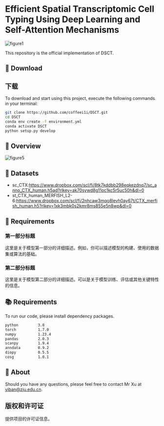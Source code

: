 # Efficient Spatial Transcriptomic Cell Typing Using Deep Learning and Self-Attention Mechanisms
![figure1](https://github.com/coffeei1i/DSCT/assets/97372807/c98745e2-321e-43d7-a16b-b746d0ea587d)

This repository is the official implementation of DSCT.
## 🚨 Download

## 下载
To download and start using this project, execute the following commands in your terminal:


```bash
git clone https://github.com/coffeei1i/DSCT.git
cd DSCT
conda env create -f environment.yml
conda activate DSCT
python setup.py develop
```


## 🚀 Overview
![figure5](https://github.com/coffeei1i/DSCT/assets/97372807/2dbf66e3-6941-4910-a6cf-1b5a2aabad2b)

## 🔔 Datasets

- sc_CTX:https://www.dropbox.com/scl/fi/8tk7kddbb298eqkezdnq7/sc_anno_CTX_human.h5ad?rlkey=ak70sywd8g11oc1kc5r5uc50h&dl=0
- st_CTX_human_MERFISH_L2-6:https://www.dropbox.com/scl/fi/2nhcaw3mqo8levh0ay67t/CTX_merfish_human.h5?rlkey=1xk3mbk0s2kmr8ms855e5n8wp&dl=0

## 🤖 Requirements
### 第一部分标题
这里是关于模型第一部分的详细描述。例如，你可以描述模型的构建、使用的数据集或算法的基础。

### 第二部分标题
这里是关于模型第二部分的详细描述。可以是关于模型训练、评估或其他关键特性的信息。

## 📚 Requirements
To run our code, please install dependency packages.
```bash
python         3.8
torch          1.7.0
numpy          1.23.4
pandas         2.0.3
scanpy         1.9.4
anndata        0.9.2
diopy          0.5.5
cosg           1.0.1
```


## 🤝 About

Should you have any questions, please feel free to contact Mr Xu at yiban@zju.edu.cn.

## 版权和许可证

提供项目的许可证信息。
